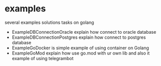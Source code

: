 # examples
several examples solutions tasks on golang

- ExampleDBConnectionOracle explain how connect to oracle database
- ExampleDBConnectionPostgres explain how connect to postgres database
- ExampleGoDocker is simple example of using container on Golang
- ExampleGoMod explain how use go.mod with ur own lib and also it example of using telegrambot 
